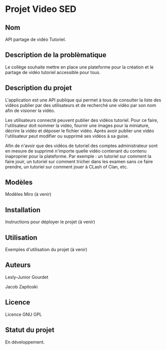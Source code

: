 # Projet Video SED

## Nom
API partage de vidéo Tutoriel.

## Description de la problèmatique
Le collège souhaite mettre en place une plateforme pour la création et le partage de vidéo tutoriel
accessible pour tous.

## Description du projet
L'application est une API publique qui permet à tous de consulter la liste des vidéos publier par des utilisateurs et de recherché une vidéo par son nom afin de visioner la vidéo.

Les utilisateurs connecté peuvent publier des vidéos tutoriel. Pour ce faire, l'utilisateur doit nommer la vidéo, fournir une images pour la miniature, décrire la vidéo et déposer le fichier vidéo. Après avoir publier une vidéo l'utilisateur peut modifier ou supprimé ses vidéos à sa guise.

Afin de n'avoir que des vidéos de tutoriel des comptes administrateur sont en mesure de supprimé n'importe quelle vidéo contenant du contenu inaproprier pour la plateforme. Par exemple : un tutoriel sur comment la faire jouir, un tutoriel sur comment tricher dans les examen sans ce faire prendre, un tutoriel sur comment jouer à CLash of Clan, etc.

## Modèles
Modèles Miro (à venir)

## Installation
Instructions pour déployer le projet (à venir)

## Utilisation
Exemples d'utilisation du projet (à venir)

## Auteurs
Lesly-Junior Gourdet

Jacob Zapitoski

## Licence
Licence GNU GPL

## Statut du projet
En développement.

